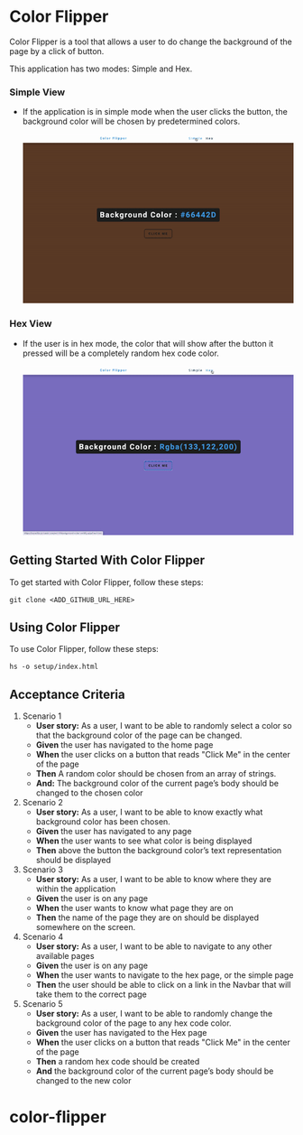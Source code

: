 # Color Flipper

Color Flipper is a tool that allows a user to do change the background of the page by a click of button.

This application has two modes: Simple and Hex.

### Simple View
- If the application is in simple mode when the user clicks the button, the background color will be chosen by predetermined colors.
  
  ![Simple Demo](SimpleGif.gif)
  
### Hex View

- If the user is in hex mode, the color that will show after the button it pressed will be a completely random hex code color.
  
  ![Hex Demo](HexGif.gif)

## Getting Started With Color Flipper

To get started with Color Flipper, follow these steps:

```
git clone <ADD_GITHUB_URL_HERE>
```

## Using Color Flipper

To use Color Flipper, follow these steps:

```shell
hs -o setup/index.html
```

## Acceptance Criteria
1. Scenario 1
    - **User story:** As a user, I want to be able to randomly select a color so that the background color of the page can be changed.
    - **Given** the user has navigated to the home page
    - **When** the user clicks on a button that reads "Click Me" in the center of the page
    - **Then** A random color should be chosen from an array of strings. 
    - **And:** The background color of the current page’s body should be changed to the chosen color
1. Scenario 2
    - **User story:** As a user, I want to be able to know exactly what background color has been chosen.
    - **Given** the user has navigated to any page
    - **When** the user wants to see what color is being displayed
    - **Then** above the button the background color’s text representation should be displayed
1. Scenario 3
    - **User story:** As a user, I want to be able to know where they are within the application
    - **Given** the user is on any page
    - **When** the user wants to know what page they are on
    - **Then** the name of the page they are on should be displayed somewhere on the screen.
1. Scenario 4
    - **User story:** As a user, I want to be able to navigate to any other available pages
    - **Given** the user is on any page
    - **When** the user wants to navigate to the hex page, or the simple page
    - **Then** the user should be able to click on a link in the Navbar that will take them to the correct page
1. Scenario 5
    - **User story:** As a user, I want to be able to randomly change the background color of the page to any hex code color.
    - **Given** the user has navigated to the Hex page
    - **When** the user clicks on a button that reads "Click Me" in the center of the page
    - **Then** a random hex code should be created
    - **And** the background color of the current page’s body should be changed to the new color
# color-flipper
